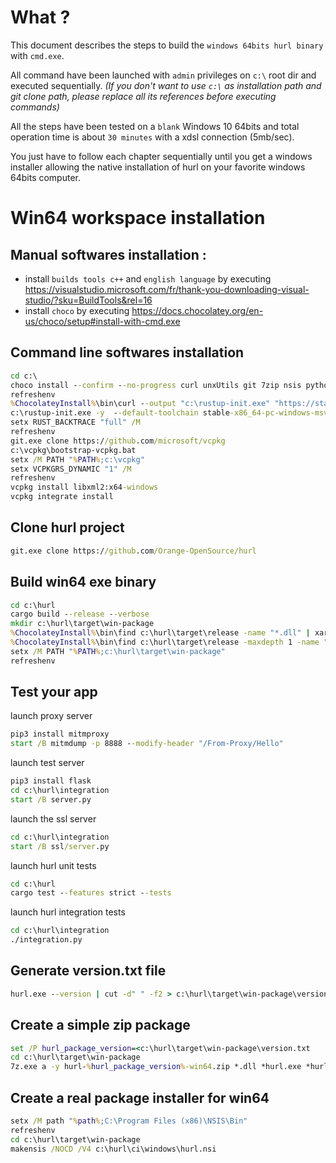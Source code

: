 # What ?

This document describes the steps to build the `windows 64bits hurl binary` with `cmd.exe`.

All command have been launched with `admin` privileges on `c:\` root dir and executed sequentially. *(If you don't want to use `c:\` as installation path and git clone path, please replace all its references before executing commands)*

All the steps have been tested on a `blank` Windows 10 64bits and total operation time is about `30 minutes` with a xdsl connection (5mb/sec). 

You just have to follow each chapter sequentially until you get a windows installer allowing the native installation of hurl on your favorite windows 64bits computer.

# Win64 workspace installation

## Manual softwares installation :

- install `builds tools c++` and `english language` by executing https://visualstudio.microsoft.com/fr/thank-you-downloading-visual-studio/?sku=BuildTools&rel=16
- install `choco` by executing https://docs.chocolatey.org/en-us/choco/setup#install-with-cmd.exe

## Command line softwares installation

```cmd
cd c:\
choco install --confirm --no-progress curl unxUtils git 7zip nsis python3 winlibs-llvm-free
refreshenv
%ChocolateyInstall%\bin\curl --output "c:\rustup-init.exe" "https://static.rust-lang.org/rustup/dist/i686-pc-windows-gnu/rustup-init.exe"
c:\rustup-init.exe -y  --default-toolchain stable-x86_64-pc-windows-msvc
setx RUST_BACKTRACE "full" /M
refreshenv
git.exe clone https://github.com/microsoft/vcpkg
c:\vcpkg\bootstrap-vcpkg.bat
setx /M PATH "%PATH%;c:\vcpkg"
setx VCPKGRS_DYNAMIC "1" /M
refreshenv
vcpkg install libxml2:x64-windows
vcpkg integrate install
```

## Clone hurl project

```cmd
git.exe clone https://github.com/Orange-OpenSource/hurl
```

## Build win64 exe binary

```cmd
cd c:\hurl
cargo build --release --verbose
mkdir c:\hurl\target\win-package
%ChocolateyInstall%\bin\find c:\hurl\target\release -name "*.dll" | xargs -i cp -frp {} c:\hurl\target\win-package
%ChocolateyInstall%\bin\find c:\hurl\target\release -maxdepth 1 -name "hurl*.exe" | xargs -i cp -frp {} c:\hurl\target\win-package
setx /M PATH "%PATH%;c:\hurl\target\win-package"
refreshenv
```

## Test your app

launch proxy server

```cmd
pip3 install mitmproxy
start /B mitmdump -p 8888 --modify-header "/From-Proxy/Hello"
```

launch test server

```cmd
pip3 install flask
cd c:\hurl\integration
start /B server.py
```

launch the ssl server

```cmd
cd c:\hurl\integration
start /B ssl/server.py
```

launch hurl unit tests

```cmd
cd c:\hurl
cargo test --features strict --tests
```

launch hurl integration tests

```cmd
cd c:\hurl\integration
./integration.py
```

## Generate version.txt file

```cmd
hurl.exe --version | cut -d" " -f2 > c:\hurl\target\win-package\version.txt
```

## Create a simple zip package

```cmd
set /P hurl_package_version=<c:\hurl\target\win-package\version.txt
cd c:\hurl\target\win-package
7z.exe a -y hurl-%hurl_package_version%-win64.zip *.dll *hurl.exe *hurlfmt.exe *.txt ..\..\*.md -xr!hex_literal*.dll
```

## Create a real package installer for win64

```cmd
setx /M path "%path%;C:\Program Files (x86)\NSIS\Bin"
refreshenv
cd c:\hurl\target\win-package
makensis /NOCD /V4 c:\hurl\ci\windows\hurl.nsi
```
